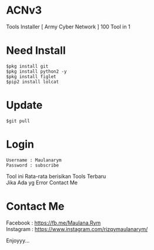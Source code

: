 # ACNv3
Tools Installer [ Army Cyber Network ] 100 Tool in 1
# Need Install
```
$pkg install git
$pkg install python2 -y
$pkg install figlet
$pip2 install lolcat
```
# Update
```
$git pull
```
# Login
```
Username : Maulanarym
Password : subscribe
```
Tool ini Rata-rata berisikan Tools Terbaru</br>
Jika Ada yg Error Contact Me</br>
# Contact Me
Facebook : https://fb.me/Maulana.Rym</br>
Instagram : https://www.instagram.com/rizqymaulanarym/</br>

Enjoyyy...
